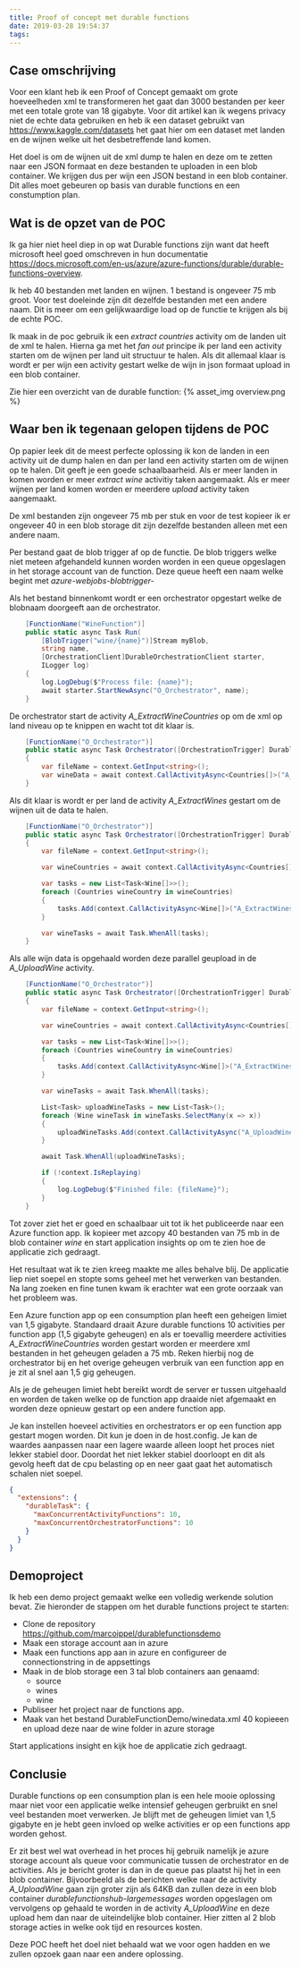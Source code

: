```yaml
---
title: Proof of concept met durable functions
date: 2019-03-28 19:54:37
tags:
---
```



Case omschrijving 
---

Voor een klant heb ik een Proof of Concept gemaakt om grote hoeveelheden xml te transformeren het gaat dan 3000 bestanden per keer met een totale grote van 18 gigabyte. Voor dit artikel kan ik wegens privacy niet de echte data gebruiken en heb ik een dataset gebruikt van https://www.kaggle.com/datasets het gaat hier om een dataset met landen en de wijnen welke uit het desbetreffende land komen. 

Het doel is om de wijnen uit de xml dump te halen en deze om te zetten naar een JSON formaat en deze bestanden te uploaden in een blob container. We krijgen dus per wijn een JSON bestand in een blob container. Dit alles moet gebeuren op basis van durable functions en een constumption plan.

Wat is de opzet van de POC
---
Ik ga hier niet heel diep in op wat Durable functions zijn want dat heeft microsoft heel goed omschreven in hun documentatie https://docs.microsoft.com/en-us/azure/azure-functions/durable/durable-functions-overview.

Ik heb 40 bestanden met landen en wijnen. 1 bestand is ongeveer 75 mb groot. Voor test doeleinde zijn dit dezelfde bestanden met een andere naam. Dit is meer om een gelijkwaardige load op de functie te krijgen als bij de echte POC.

Ik maak in de poc gebruik ik een *extract countries* activity om de landen uit de xml te halen. Hierna ga met het *fan out* principe ik per land een activity starten om de wijnen per land uit structuur te halen. Als dit allemaal klaar is wordt er per wijn een activity gestart welke de wijn in json formaat upload in een blob container.

Zie hier een overzicht van de durable function:
{% asset_img overview.png %}


Waar ben ik tegenaan gelopen tijdens de POC
---
Op papier leek dit de meest perfecte oplossing ik kon de landen in een activity uit de dump halen en dan per land een activity starten om de wijnen op te halen.
Dit geeft je een goede schaalbaarheid. Als er meer landen in komen worden er meer *extract wine* activitiy taken aangemaakt.
Als er meer wijnen per land komen worden er meerdere *upload* activity taken aangemaakt.

De xml bestanden zijn ongeveer 75 mb per stuk en voor de test kopieer ik er ongeveer 40 in een blob storage dit zijn dezelfde bestanden alleen met een andere naam. 

Per bestand gaat de blob trigger af op de functie. De blob triggers welke niet meteen afgehandeld kunnen worden worden in een queue opgeslagen in het storage account van de function. Deze queue heeft een naam welke begint met *azure-webjobs-blobtrigger-*

Als het bestand binnenkomt wordt er een orchestrator opgestart welke de blobnaam doorgeeft aan de orchestrator.
```csharp
    [FunctionName("WineFunction")]
    public static async Task Run(
        [BlobTrigger("wine/{name}")]Stream myBlob,
        string name,
        [OrchestrationClient]DurableOrchestrationClient starter,
        ILogger log)
    {
        log.LogDebug($"Process file: {name}");
        await starter.StartNewAsync("O_Orchestrator", name);
    }
```

De orchestrator start de activity *A_ExtractWineCountries* op om de xml op land niveau op te knippen en wacht tot dit klaar is.
```csharp
    [FunctionName("O_Orchestrator")]
    public static async Task Orchestrator([OrchestrationTrigger] DurableOrchestrationContext context, ILogger log)
    {
        var fileName = context.GetInput<string>();
        var wineData = await context.CallActivityAsync<Countries[]>("A_ExtractWineCountries", fileName);
    }
```


Als dit klaar is wordt er per land de activity *A_ExtractWines* gestart om de wijnen uit de data te halen.
```csharp
    [FunctionName("O_Orchestrator")]
    public static async Task Orchestrator([OrchestrationTrigger] DurableOrchestrationContext context, ILogger log)
    {
        var fileName = context.GetInput<string>();

        var wineCountries = await context.CallActivityAsync<Countries[]>("A_ExtractWineCountries", fileName);

        var tasks = new List<Task<Wine[]>>();
        foreach (Countries wineCountry in wineCountries)
        {
            tasks.Add(context.CallActivityAsync<Wine[]>("A_ExtractWines", wineCountry));
        }

        var wineTasks = await Task.WhenAll(tasks);
    }
```

Als alle wijn data is opgehaald worden deze parallel geupload in de *A_UploadWine* activity.  

```csharp
    [FunctionName("O_Orchestrator")]
    public static async Task Orchestrator([OrchestrationTrigger] DurableOrchestrationContext context, ILogger log)
    {
        var fileName = context.GetInput<string>();

        var wineCountries = await context.CallActivityAsync<Countries[]>("A_ExtractWineCountries", fileName);

        var tasks = new List<Task<Wine[]>>();
        foreach (Countries wineCountry in wineCountries)
        {
            tasks.Add(context.CallActivityAsync<Wine[]>("A_ExtractWines", wineCountry));
        }

        var wineTasks = await Task.WhenAll(tasks);

        List<Task> uploadWineTasks = new List<Task>();
        foreach (Wine wineTask in wineTasks.SelectMany(x => x))
        {
            uploadWineTasks.Add(context.CallActivityAsync("A_UploadWine", wineTask));
        }

        await Task.WhenAll(uploadWineTasks);

        if (!context.IsReplaying)
        {
            log.LogDebug($"Finished file: {fileName}");
        }
    }
```

Tot zover ziet het er goed en schaalbaar uit tot ik het publiceerde naar een Azure function app.
Ik kopieer met azcopy 40 bestanden van 75 mb in de blob container *wine* en start application insights op om te zien hoe de applicatie zich gedraagt.

Het resultaat wat ik te zien kreeg maakte me alles behalve blij. De applicatie liep niet soepel en stopte soms geheel met het verwerken van bestanden.
Na lang zoeken en fine tunen kwam ik erachter wat een grote oorzaak van het probleem was.

Een Azure function app op een consumption plan heeft een geheigen limiet van 1,5 gigabyte. Standaard draait Azure durable functions 10 activities per function app (1,5 gigabyte geheugen) en als er toevallig meerdere activities *A_ExtractWineCountries* worden gestart worden er meerdere xml bestanden in het geheugen geladen a 75 mb. Reken hierbij nog de orchestrator bij en het overige geheugen verbruik van een function app en je zit al snel aan 1,5 gig geheugen.

Als je de geheugen limiet hebt bereikt wordt de server er tussen uitgehaald en worden de taken welke op de function app draaide niet afgemaakt en worden deze opnieuw gestart op een andere function app. 

Je kan instellen hoeveel activities en orchestrators er op een function app gestart mogen worden. Dit kun je doen in de host.config. Je kan de waardes aanpassen naar een lagere waarde alleen loopt het proces niet lekker stabiel door. Doordat het niet lekker stabiel doorloopt en dit als gevolg heeft dat de cpu belasting op en neer gaat gaat het automatisch schalen niet soepel. 
```json
{
  "extensions": {
    "durableTask": {
      "maxConcurrentActivityFunctions": 10,
      "maxConcurrentOrchestratorFunctions": 10
    }
  }
}
```
Demoproject
---
Ik heb een demo project gemaakt welke een volledig werkende solution bevat. 
Zie hieronder de stappen om het durable functions project te starten:
* Clone de repository https://github.com/marcoippel/durablefunctionsdemo
* Maak een storage account aan in azure
* Maak een functions app aan in azure en configureer de connectionstring in de appsettings 
* Maak in de blob storage een 3 tal blob containers aan genaamd:
    * source
    * wines
    * wine
* Publiseer het project naar de functions app.
* Maak van het bestand DurableFunctionDemo/winedata.xml 40 kopieeen en upload deze naar de wine folder in azure storage

Start applications insight en kijk hoe de applicatie zich gedraagt.



Conclusie
---
Durable functions op een consumption plan is een hele mooie oplossing maar niet voor een applicatie welke intensief geheugen gerbruikt en snel veel bestanden moet verwerken. Je blijft met de geheugen limiet van 1,5 gigabyte en je hebt geen invloed op welke activities er op een functions app  worden gehost. 

Er zit best wel wat overhead in het proces hij gebruik namelijk je azure storage account als queue voor communicatie tussen de orchestrator en de activities. Als je bericht groter is dan in de queue pas plaatst hij het in een blob container. Bijvoorbeeld als de berichten welke naar de activity *A_UploadWine* gaan zijn groter zijn als 64KB dan zullen deze in een blob container *durablefunctionshub-largemessages* worden opgeslagen om vervolgens op gehaald te worden in de activity *A_UploadWine* en deze upload hem dan naar de uiteindelijke blob container. Hier zitten al 2 blob storage acties in welke ook tijd en resources kosten.

Deze POC heeft het doel niet behaald wat we voor ogen hadden en we zullen opzoek gaan naar een andere oplossing.  
